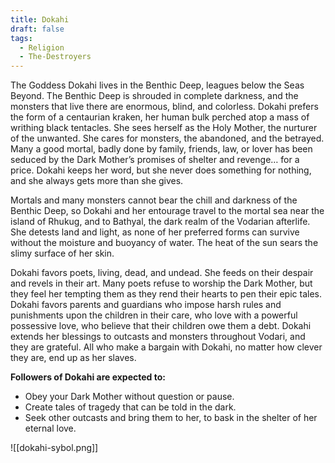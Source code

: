 ```yaml
---
title: Dokahi
draft: false
tags:
  - Religion
  - The-Destroyers
---
```

The Goddess Dokahi lives in the Benthic Deep, leagues below the Seas Beyond. The Benthic Deep is shrouded in complete darkness, and the monsters that live there are enormous, blind, and colorless. Dokahi prefers the form of a centaurian kraken, her human bulk perched atop a mass of writhing black tentacles. She sees herself as the Holy Mother, the nurturer of the unwanted. She cares for monsters, the abandoned, and the betrayed. Many a good mortal, badly done by family, friends, law, or lover has been seduced by the Dark Mother’s promises of shelter and revenge… for a price. Dokahi keeps her word, but she never does something for nothing, and she always gets more than she gives.

Mortals and many monsters cannot bear the chill and darkness of the Benthic Deep, so Dokahi and her entourage travel to the mortal sea near the island of Rhukug, and to Bathyal, the dark realm of the Vodarian afterlife. She detests land and light, as none of her preferred forms can survive without the moisture and buoyancy of water. The heat of the sun sears the slimy surface of her skin.

Dokahi favors poets, living, dead, and undead. She feeds on their despair and revels in their art. Many poets refuse to worship the Dark Mother, but they feel her tempting them as they rend their hearts to pen their epic tales. Dokahi favors parents and guardians who impose harsh rules and punishments upon the children in their care, who love with a powerful possessive love, who believe that their children owe them a debt. Dokahi extends her blessings to outcasts and monsters throughout Vodari, and they are grateful. All who make a bargain with Dokahi, no matter how clever they are, end up as her slaves.

**Followers of Dokahi are expected to:**

- Obey your Dark Mother without question or pause.
- Create tales of tragedy that can be told in the dark.
- Seek other outcasts and bring them to her, to bask in the shelter of her eternal love.

![[dokahi-sybol.png]]